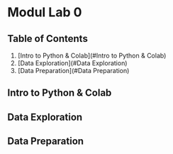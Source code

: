 # Modul Lab 0

## Table of Contents
1. [Intro to Python & Colab](#Intro to Python & Colab)
2. [Data Exploration](#Data Exploration)
3. [Data Preparation](#Data Preparation)


## Intro to Python & Colab

## Data Exploration

## Data Preparation

